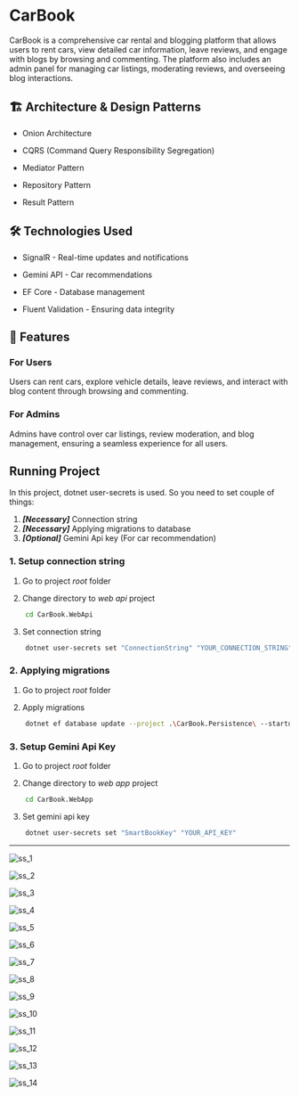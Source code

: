 # CarBook

CarBook is a comprehensive car rental and blogging platform that allows users to rent cars, view detailed car information, leave reviews, and engage with blogs by browsing and commenting. The platform also includes an admin panel for managing car listings, moderating reviews, and overseeing blog interactions.

## 🏗️ Architecture & Design Patterns

* Onion Architecture

* CQRS (Command Query Responsibility Segregation)

* Mediator Pattern

* Repository Pattern

* Result Pattern

## 🛠 Technologies Used

* SignalR - Real-time updates and notifications

* Gemini API - Car recommendations

* EF Core - Database management

* Fluent Validation - Ensuring data integrity

## 🔧 Features

### For Users

Users can rent cars, explore vehicle details, leave reviews, and interact with blog content through browsing and commenting.

### For Admins

Admins have control over car listings, review moderation, and blog management, ensuring a seamless experience for all users.

## Running Project

In this project, dotnet user-secrets is used. So you need to set couple of things:

1. ***[Necessary]*** Connection string
1. ***[Necessary]*** Applying migrations to database
1. ***[Optional]*** Gemini Api key (For car recommendation)

### 1. Setup connection string

1. Go to project *root* folder

2. Change directory to *web api* project

```bash
    cd CarBook.WebApi
```

3. Set connection string

```bash
    dotnet user-secrets set "ConnectionString" "YOUR_CONNECTION_STRING"
```

### 2. Applying migrations

 1. Go to project *root* folder

 2. Apply migrations

```bash
    dotnet ef database update --project .\CarBook.Persistence\ --startup-project .\CarBook.WebApi\
```

### 3. Setup Gemini Api Key

 1. Go to project *root* folder

 2. Change directory to *web app* project

```bash
    cd CarBook.WebApp
```

 3. Set gemini api key

```bash
    dotnet user-secrets set "SmartBookKey" "YOUR_API_KEY"
```

---

![ss_1](/docs/img/Screenshot_1.png)

![ss_2](/docs/img/Screenshot_2.png)

![ss_3](/docs/img/Screenshot_4.png)

![ss_4](/docs/img/Screenshot_7.png)

![ss_5](/docs/img/Screenshot_8.png)

![ss_6](/docs/img/Screenshot_9.png)

![ss_7](/docs/img/Screenshot_10.png)

![ss_8](/docs/img/Screenshot_11.png)

![ss_9](/docs/img/Screenshot_12.png)

![ss_10](/docs/img/Screenshot_13.png)

![ss_11](/docs/img/Screenshot_14.png)

![ss_12](/docs/img/Screenshot_15.png)

![ss_13](/docs/img/Screenshot_16.png)

![ss_14](/docs/img/Screenshot_17.png)
